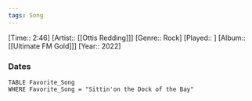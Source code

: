 ```yaml
---
tags: Song  
---
```

[Time:: 2:46]
[Artist:: [[Ottis Redding]]]
[Genre:: Rock]
[Played:: ]
[Album:: [[Ultimate FM Gold]]]
[Year:: 2022]
### Dates
````dataview
TABLE Favorite_Song
WHERE Favorite_Song = "Sittin'on the Dock of the Bay"
````
